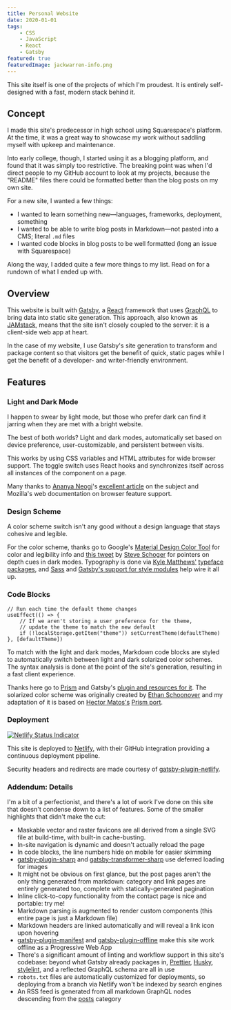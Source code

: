 ```yaml
---
title: Personal Website
date: 2020-01-01
tags:
    - CSS
    - JavaScript
    - React
    - Gatsby
featured: true
featuredImage: jackwarren-info.png
---
```


This site itself is one of the projects of which I'm proudest. It is entirely self-designed with a fast, modern stack behind it.

<!-- endexcerpt -->

## Concept

I made this site's predecessor in high school using Squarespace's platform. At the time, it was a great way to showcase my work without saddling myself with upkeep and maintenance.

Into early college, though, I started using it as a blogging platform, and found that it was simply too restrictive. The breaking point was when I'd direct people to my GitHub account to look at my projects, because the "README" files there could be formatted better than the blog posts on my own site.

For a new site, I wanted a few things:

-   I wanted to learn something new—languages, frameworks, deployment, something
-   I wanted to be able to write blog posts in Markdown—not pasted into a CMS; literal `.md` files
-   I wanted code blocks in blog posts to be well formatted (long an issue with Squarespace)

Along the way, I added quite a few more things to my list. Read on for a rundown of what I ended up with.

## Overview

This website is built with [Gatsby](https://www.gatsbyjs.org/), a [React](https://reactjs.org/) framework that uses [GraphQL](https://graphql.org/) to bring data into static site generation. This approach, also known as [JAMstack](https://jamstack.org/), means that the site isn't closely coupled to the server: it is a client-side web app at heart.

In the case of my website, I use Gatsby's site generation to transform and package content so that visitors get the benefit of quick, static pages while I get the benefit of a developer- and writer-friendly environment.

## Features

### Light and Dark Mode

<cut-out>
    <dark-mode-switch/>
</cut-out>

I happen to swear by light mode, but those who prefer dark can find it jarring when they are met with a bright website.

The best of both worlds? Light and dark modes, automatically set based on device preference, user-customizable, and persistent between visits.

This works by using CSS variables and HTML attributes for wide browser support. The toggle switch uses React hooks and synchronizes itself across all instances of the component on a page.

Many thanks to [Ananya Neogi](https://dev.to/ananyaneogi)'s [excellent article](https://dev.to/ananyaneogi/create-a-dark-light-mode-switch-with-css-variables-34l8) on the subject and Mozilla's web documentation on browser feature support.

### Design Scheme

<div>
    <style-demo/>
</div>

A color scheme switch isn't any good without a design language that stays cohesive and legible.

For the color scheme, thanks go to Google's [Material Design Color Tool](https://material.io/resources/color) for color and legibility info and [this tweet](https://twitter.com/steveschoger/status/1151160261170126850) by [Steve Schoger](https://twitter.com/steveschoger) for pointers on depth cues in dark modes. Typography is done via [Kyle Matthews'](https://github.com/KyleAMathews) [typeface packages](https://github.com/KyleAMathews/typefaces), and [Sass](https://sass-lang.com/) and [Gatsby's support for style modules](https://www.gatsbyjs.org/docs/css-modules/) help wire it all up.

### Code Blocks

```javascript{5}
// Run each time the default theme changes
useEffect(() => {
    // If we aren't storing a user preference for the theme,
    // update the theme to match the new default
    if (!localStorage.getItem("theme")) setCurrentTheme(defaultTheme)
}, [defaultTheme])
```

To match with the light and dark modes, Markdown code blocks are styled to automatically switch between light and dark solarized color schemes. The syntax analysis is done at the point of the site's generation, resulting in a fast client experience.

Thanks here go to [Prism](https://prismjs.com/) and Gatsby's [plugin and resources for it](https://www.gatsbyjs.org/packages/gatsby-remark-prismjs). The solarized color scheme was originally created by [Ethan Schoonover](https://ethanschoonover.com/solarized/) and my adaptation of it is based on [Hector Matos's](https://krakendev.io/) [Prism port](https://github.com/PrismJS/prism/blob/master/themes/prism-solarizedlight.css).

### Deployment

<a href="https://app.netlify.com/sites/jackwarren-info/deploys">
    <img src="https://api.netlify.com/api/v1/badges/d5c1c4a8-c3aa-4940-8cb9-c8511672e545/deploy-status" alt="Netlify Status Indicator" style="border-radius: unset; margin: 0;">
</a>

This site is deployed to [Netlify](https://www.netlify.com/), with their GitHub integration providing a continuous deployment pipeline.

Security headers and redirects are made courtesy of [gatsby-plugin-netlify](https://www.gatsbyjs.org/packages/gatsby-plugin-netlify/).

### Addendum: Details

I'm a bit of a perfectionist, and there's a lot of work I've done on this site that doesn't condense down to a list of features. Some of the smaller highlights that didn't make the cut:

-   Maskable vector and raster favicons are all derived from a single SVG file at build-time, with built-in cache-busting.
-   In-site navigation is dynamic and doesn't actually reload the page
-   In code blocks, the line numbers hide on mobile for easier skimming
-   [gatsby-plugin-sharp](https://www.gatsbyjs.org/packages/gatsby-plugin-sharp/) and [gatsby-transformer-sharp](https://www.gatsbyjs.org/packages/gatsby-transformer-sharp/) use deferred loading for images
-   It might not be obvious on first glance, but the post pages aren't the only thing generated from markdown: category and link pages are entirely generated too, complete with statically-generated pagination
-   Inline click-to-copy functionality from the contact page is nice and portable: <click-to-copy copy="jack@jackwarren.info">try me!</click-to-copy>
-   Markdown parsing is augmented to render custom components (this entire page is just a Markdown file)
-   Markdown headers are linked automatically and will reveal a link icon upon hovering
-   [gatsby-plugin-manifest](https://www.gatsbyjs.org/packages/gatsby-plugin-manifest) and [gatsby-plugin-offline](https://www.gatsbyjs.org/packages/gatsby-plugin-offline) make this site work offline as a Progressive Web App
-   There's a significant amount of linting and workflow support in this site's codebase: beyond what Gatsby already packages in, [Prettier](https://prettier.io/), [Husky](https://github.com/typicode/husky), [stylelint](https://stylelint.io/), and a reflected GraphQL schema are all in use
-   `robots.txt` files are automatically customized for deployments, so deploying from a branch via Netlify won't be indexed by search engines
-   An RSS feed is generated from all markdown GraphQL nodes descending from the [posts](/posts) category
